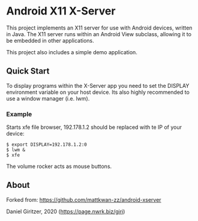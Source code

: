 Android X11 X-Server
=============

This project implements an X11 server for use with Android devices, written in Java. The X11 server runs within an Android View subclass, allowing it to be embedded in other applications.

This project also includes a simple demo application. 

Quick Start
----------------

To display programs within the X-Server app you need to set the DISPLAY environment variable on your host device. Its also highly recommended to use a window manager (i.e. lwm).

### Example 

Starts xfe file browser, 192.178.1.2 should be replaced with te IP of your device:

```
$ export DISPLAY=192.178.1.2:0
$ lwm &
$ xfe
```

The volume rocker acts as mouse buttons.

About
--------

Forked from: https://github.com/mattkwan-zz/android-xserver

Daniel Giritzer, 2020 (https://page.nwrk.biz/giri)